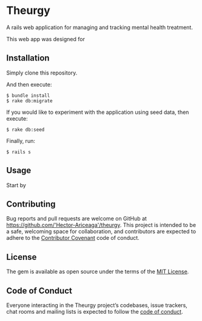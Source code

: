 # Theurgy
A rails web application for managing and tracking mental health treatment.

This web app was designed for 

## Installation

Simply clone this repository.

And then execute:

    $ bundle install
    $ rake db:migrate
    
If you would like to experiment with the application using seed data, then execute:

    $ rake db:seed

Finally, run:

    $ rails s

## Usage

Start by


## Contributing

Bug reports and pull requests are welcome on GitHub at https://github.com/'Hector-Ariceaga'/theurgy. This project is intended to be a safe, welcoming space for collaboration, and contributors are expected to adhere to the [Contributor Covenant](http://contributor-covenant.org) code of conduct.

## License

The gem is available as open source under the terms of the [MIT License](https://opensource.org/licenses/MIT).

## Code of Conduct

Everyone interacting in the Theurgy project’s codebases, issue trackers, chat rooms and mailing lists is expected to follow the [code of conduct](https://github.com/'Hector-Ariceaga'/theurgy/blob/master/CODE_OF_CONDUCT.md).
